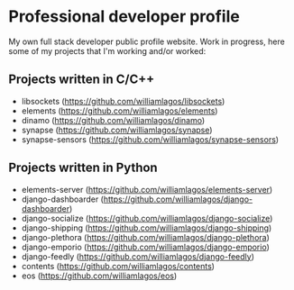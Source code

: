 # Professional developer profile
My own full stack developer public profile website. Work in progress, here some of my projects that I'm working and/or worked:

## Projects written in C/C++
- libsockets (https://github.com/williamlagos/libsockets)
- elements (https://github.com/williamlagos/elements)
- dinamo (https://github.com/williamlagos/dinamo)
- synapse (https://github.com/williamlagos/synapse)
- synapse-sensors (https://github.com/williamlagos/synapse-sensors)

## Projects written in Python
- elements-server (https://github.com/williamlagos/elements-server)
- django-dashboarder (https://github.com/williamlagos/django-dashboarder)
- django-socialize (https://github.com/williamlagos/django-socialize)
- django-shipping (https://github.com/williamlagos/django-shipping)
- django-plethora (https://github.com/williamlagos/django-plethora)
- django-emporio (https://github.com/williamlagos/django-emporio)
- django-feedly (https://github.com/williamlagos/django-feedly)
- contents (https://github.com/williamlagos/contents)
- eos (https://github.com/williamlagos/eos)
